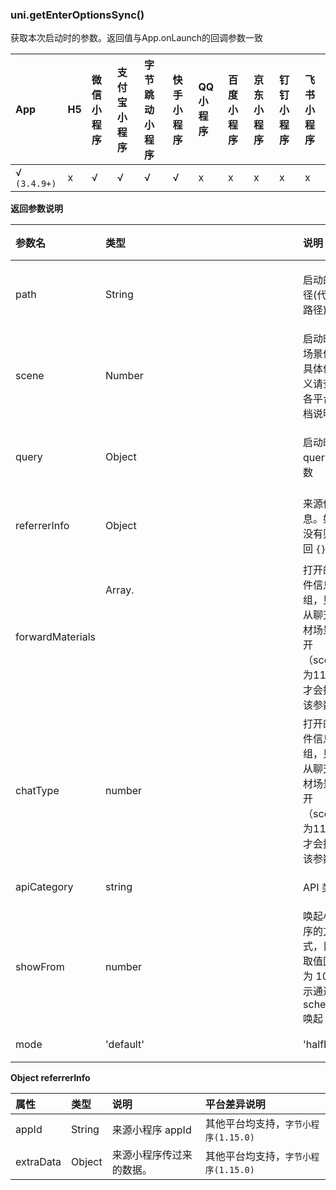 ### uni.getEnterOptionsSync()

获取本次启动时的参数。返回值与App.onLaunch的回调参数一致

|App|H5|微信小程序|支付宝小程序|字节跳动小程序|快手小程序|QQ小程序|百度小程序|京东小程序|钉钉小程序|飞书小程序|
|:-|:-|:-|:-|:-|:-|:-|:-|:-|:-|:-|
|√ `(3.4.9+)`|x|√|√|√|√|x|x|x|x|x|

**返回参数说明**

|参数名|类型|说明|平台差异说明|
|:-|:-|:-|:-|
|path|String|启动的路径(代码包路径)|其他平台均支持，`字节小程序(1.12.0)`|
|scene|Number|启动时的场景值，具体值含义请查看各平台文档说明|其他平台均支持，`字节小程序(1.12.0)`|
|query|Object|启动时的 query 参数|其他平台均支持，`字节小程序(1.12.0)`|
|referrerInfo|Object|来源信息。如果没有则返回 `{}`|其他平台均支持，`字节小程序(1.15.0)`|
|forwardMaterials|Array.<Object>|打开的文件信息数组，只有从聊天素材场景打开（scene为1173）才会携带该参数|`微信小程序`|
|chatType|number|打开的文件信息数组，只有从聊天素材场景打开（scene为1173）才会携带该参数|`仅微信小程序`|
|apiCategory|string|API 类别|`仅微信小程序(2.20.0)`|
|showFrom|number|唤起小程序的方式，目前取值固定为 10，表示通过 schema 唤起|`仅字节小程序(1.90.0)`|
|mode|'default' | 'halfPage'|启动小程序的模式|`仅快手小程序`|

**Object referrerInfo**

|属性|类型|说明|平台差异说明|
|:-|:-|:-|:-|
|appId|String|来源小程序 appId |其他平台均支持，`字节小程序(1.15.0)`|
|extraData|Object|来源小程序传过来的数据。|其他平台均支持，`字节小程序(1.15.0)`|